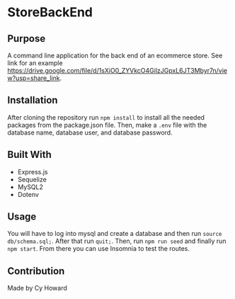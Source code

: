 # StoreBackEnd

## Purpose
A command line application for the back end of an ecommerce store. See link for an example https://drive.google.com/file/d/1sXiO0_ZYVkcO4GilzJGpxL6JT3Mbyr7n/view?usp=share_link. 

## Installation

After cloning the repository run `npm install` to install all the needed packages from the package.json file. Then, make a `.env` file with the database name, database user, and database password.


## Built With
* Express.js
* Sequelize
* MySQL2
* Dotenv


## Usage
You will have to log into mysql and create a database and then run `source db/schema.sql;`. After that run `quit;`. Then, run `npm run seed` and finally run `npm start`. From there you can use Insomnia to test the routes. 

## Contribution
Made by Cy Howard
